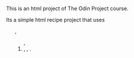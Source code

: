 This is an html project of The Odin Project course.

Its a simple html recipe project that uses <ul>, <ol>, <li>, <img>, <a>.
